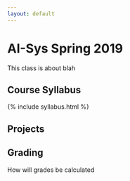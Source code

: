 ```yaml
---
layout: default
---
```



# AI-Sys Spring 2019

This class is about blah


## Course Syllabus

{% include syllabus.html %}


## Projects



## Grading

How will grades be calculated






